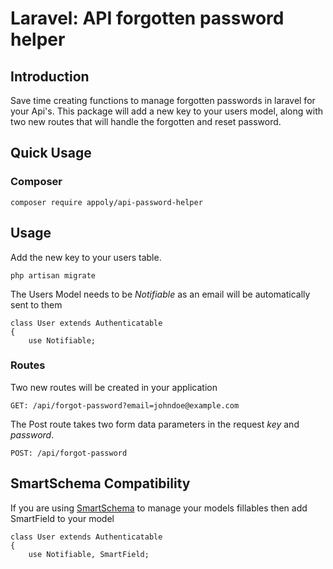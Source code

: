 # Laravel: API forgotten password helper

## Introduction

Save time creating functions to manage forgotten passwords in laravel for your Api's. This package will add a new key to your users model, along with two new routes that will handle the forgotten and reset password.

## Quick Usage

### Composer

```
composer require appoly/api-password-helper
```

## Usage

Add the new key to your users table.

```
php artisan migrate
```

The Users Model needs to be _Notifiable_ as an email will be automatically sent to them

```
class User extends Authenticatable
{
    use Notifiable;
```

### Routes

Two new routes will be created in your application

```
GET: /api/forgot-password?email=johndoe@example.com
```
The Post route takes two form data parameters in the request _key_ and _password_. 

```
POST: /api/forgot-password
```

## SmartSchema Compatibility

If you are using [SmartSchema](https://github.com/appoly/smart-schema/) to manage your models fillables then add SmartField to your model

```
class User extends Authenticatable
{
    use Notifiable, SmartField;
```
